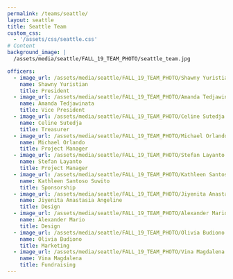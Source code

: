 ```yaml
---
permalink: /teams/seattle/
layout: seattle
title: Seattle Team
custom_css:
  - '/assets/css/seattle.css'
# Content
background_image: |
  /assets/media/seattle/FALL_19_TEAM_PHOTO/seattle_team.jpg

officers:
  - image_url: /assets/media/seattle/FALL_19_TEAM_PHOTO/Shawny Yuristian.png
    name: Shawny Yuristian
    title: President
  - image_url: /assets/media/seattle/FALL_19_TEAM_PHOTO/Amanda Tedjawinata.png
    name: Amanda Tedjawinata
    title: Vice President
  - image_url: /assets/media/seattle/FALL_19_TEAM_PHOTO/Celine Sutedja.png
    name: Celine Sutedja
    title: Treasurer
  - image_url: /assets/media/seattle/FALL_19_TEAM_PHOTO/Michael Orlando.png
    name: Michael Orlando
    title: Project Manager
  - image_url: /assets/media/seattle/FALL_19_TEAM_PHOTO/Stefan Layanto.png
    name: Stefan Layanto
    title: Project Manager
  - image_url: /assets/media/seattle/FALL_19_TEAM_PHOTO/Kathleen Santoso Suwito.png
    name: Kathleen Santoso Suwito
    title: Sponsorship
  - image_url: /assets/media/seattle/FALL_19_TEAM_PHOTO/Jiyenita Anastasia Angeline.png
    name: Jiyenita Anastasia Angeline
    title: Design
  - image_url: /assets/media/seattle/FALL_19_TEAM_PHOTO/Alexander Mario.png
    name: Alexander Mario
    title: Design
  - image_url: /assets/media/seattle/FALL_19_TEAM_PHOTO/Olivia Budiono.png
    name: Olivia Budiono
    title: Marketing
  - image_url: /assets/media/seattle/FALL_19_TEAM_PHOTO/Vina Magdalena.png
    name: Vina Magdalena
    title: Fundraising
---
```

